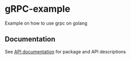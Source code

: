 # gRPC-example

Example on how to use grpc on golang

Documentation
-------------
See [API documentation](https://godoc.org/google.golang.org/grpc) for package and API descriptions